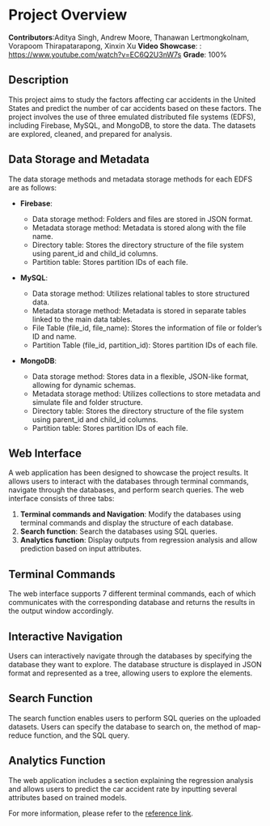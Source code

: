 # Project Overview
**Contributors**:Aditya Singh, Andrew Moore, Thanawan Lertmongkolnam, Vorapoom Thirapatarapong, Xinxin Xu
**Video Showcase**: : https://www.youtube.com/watch?v=EC6Q2U3nW7s
**Grade**: 100%

## Description
This project aims to study the factors affecting car accidents in the United States and predict the number of car accidents based on these factors. The project involves the use of three emulated distributed file systems (EDFS), including Firebase, MySQL, and MongoDB, to store the data. The datasets are explored, cleaned, and prepared for analysis.

## Data Storage and Metadata
The data storage methods and metadata storage methods for each EDFS are as follows:
- **Firebase**:
  - Data storage method: Folders and files are stored in JSON format.
  - Metadata storage method: Metadata is stored along with the file name.
  - Directory table: Stores the directory structure of the file system using parent_id and child_id columns.
  - Partition table: Stores partition IDs of each file.
- **MySQL**:
  - Data storage method: Utilizes relational tables to store structured data.
  - Metadata storage method: Metadata is stored in separate tables linked to the main data tables.
  - File Table (file_id, file_name): Stores the information of file or folder’s ID and name.
  - Partition Table (file_id, partition_id): Stores partition IDs of each file.

- **MongoDB**:
  - Data storage method: Stores data in a flexible, JSON-like format, allowing for dynamic schemas.
  - Metadata storage method: Utilizes collections to store metadata and simulate file and folder structure.
  - Directory table: Stores the directory structure of the file system using parent_id and child_id columns.
  - Partition table: Stores partition IDs of each file.

## Web Interface
A web application has been designed to showcase the project results. It allows users to interact with the databases through terminal commands, navigate through the databases, and perform search queries. The web interface consists of three tabs:
1. **Terminal commands and Navigation**: Modify the databases using terminal commands and display the structure of each database.
2. **Search function**: Search the databases using SQL queries.
3. **Analytics function**: Display outputs from regression analysis and allow prediction based on input attributes.

## Terminal Commands
The web interface supports 7 different terminal commands, each of which communicates with the corresponding database and returns the results in the output window accordingly.

## Interactive Navigation
Users can interactively navigate through the databases by specifying the database they want to explore. The database structure is displayed in JSON format and represented as a tree, allowing users to explore the elements.

## Search Function
The search function enables users to perform SQL queries on the uploaded datasets. Users can specify the database to search on, the method of map-reduce function, and the SQL query.

## Analytics Function
The web application includes a section explaining the regression analysis and allows users to predict the car accident rate by inputting several attributes based on trained models.

For more information, please refer to the [reference link](https://www.jqueryscript.net/other/dynamic-tree-editor.html).
